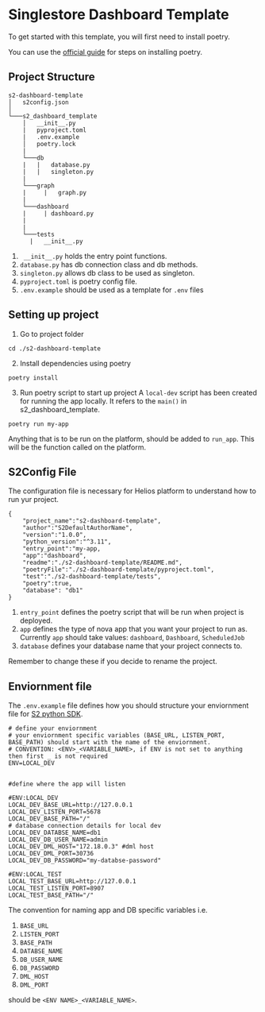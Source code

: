 # Singlestore Dashboard Template
To get started with this template, you will first need to install poetry.

You can use the [official guide](https://python-poetry.org/docs/) for steps on installing poetry.

## Project Structure
```
s2-dashboard-template
│   s2config.json
│
└───s2_dashboard_template
    │   __init__.py
    |   pyproject.toml
    |   .env.example
    │   poetry.lock
    |   
    └───db
    |  	|   database.py
    |   |   singleton.py
    |
    └───graph
    |	  |   graph.py
    |
    └───dashboard
    |	  |	dashboard.py
    |
    |
    └───tests
      |   __init__.py
```

1. ` __init__.py` holds the entry point functions.
2. `database.py` has db connection class and db methods.
3. `singleton.py` allows db class to be used as singleton.
4. `pyproject.toml` is poetry config file.
5. `.env.example` should be used as a template for `.env` files

## Setting up project
1. Go to project folder
```
cd ./s2-dashboard-template
```
2. Install dependencies using poetry
```
poetry install
```
3. Run poetry script to start up project
   A ```local-dev``` script has been created for running the app locally. It refers to the ```main()``` in s2_dashboard_template.
   
```
poetry run my-app
```

Anything that is to be run on the platform, should be added to ```run_app```. This will be the function called on the platform.

## S2Config File
The configuration file is necessary for Helios platform to understand how to run yur project.
```
{
	"project_name":"s2-dashboard-template",
	"author":"S2DefaultAuthorName",
	"version":"1.0.0",
	"python_version":"^3.11",
	"entry_point":"my-app,
	"app":"dashboard",
	"readme":"./s2-dashboard-template/README.md",
	"poetryFile":"./s2-dashboard-template/pyproject.toml",
	"test":"./s2-dashboard-template/tests",
	"poetry":true,
	"database": "db1"
}
```
1. `entry_point` defines the poetry script that will be run when project is deployed.
2. `app` defines the type of nova app that you want your project to run as. Currently `app` should take values: `dashboard`, `Dashboard`, `ScheduledJob`
3. `database` defines your database name that your project connects to.

Remember to change these if you decide to rename the project.

## Enviornment file
The `.env.example` file defines how you should structure your enviornment file for [S2 python SDK](https://singlestoredb-python.labs.singlestore.com/).
```
# define your enviornment
# your enviornment specific variables (BASE_URL, LISTEN_PORT, BASE_PATH) should start with the name of the enviornment. 
# CONVENTION: <ENV>_<VARIABLE_NAME>, if ENV is not set to anything then first _ is not required
ENV=LOCAL_DEV


#define where the app will listen

#ENV:LOCAL_DEV
LOCAL_DEV_BASE_URL=http://127.0.0.1
LOCAL_DEV_LISTEN_PORT=5678
LOCAL_DEV_BASE_PATH="/"
# database connection details for local dev
LOCAL_DEV_DATABSE_NAME=db1
LOCAL_DEV_DB_USER_NAME=admin
LOCAL_DEV_DML_HOST="172.18.0.3" #dml host
LOCAL_DEV_DML_PORT=30736
LOCAL_DEV_DB_PASSWORD="my-databse-password"

#ENV:LOCAL_TEST
LOCAL_TEST_BASE_URL=http://127.0.0.1
LOCAL_TEST_LISTEN_PORT=8907
LOCAL_TEST_BASE_PATH="/"
```

The convention for naming app and DB specific variables i.e.
1. `BASE_URL`
2. `LISTEN_PORT`
3. `BASE_PATH`
4. `DATABSE_NAME`
5. `DB_USER_NAME`
6. `DB_PASSWORD`
6. `DML_HOST`
7. `DML_PORT`


should be `<ENV NAME>_<VARIABLE_NAME>`. 
